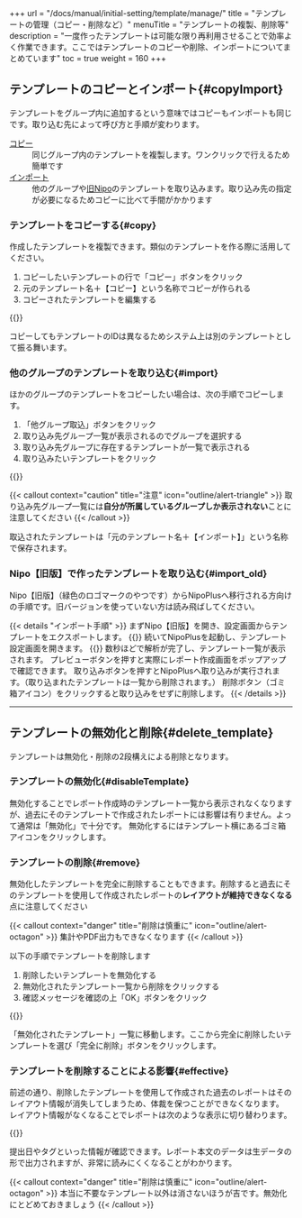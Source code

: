 +++
url = "/docs/manual/initial-setting/template/manage/"
title = "テンプレートの管理（コピー・削除など）"
menuTitle = "テンプレートの複製、削除等"
description = "一度作ったテンプレートは可能な限り再利用させることで効率よく作業できます。ここではテンプレートのコピーや削除、インポートについてまとめています"
toc = true
weight = 160
+++

## テンプレートのコピーとインポート{#copyImport}

テンプレートをグループ内に追加するという意味ではコピーもインポートも同じです。取り込む先によって呼び方と手順が変わります。

<dl class="basic">
<dt><a href="#copy">コピー</a></dt>
<dd>同じグループ内のテンプレートを複製します。ワンクリックで行えるため簡単です</dd>
<dt><a href="#import">インポート</a></dt>
<dd>他のグループや<a href="/legacy/about/diff/">旧Nipo</a>のテンプレートを取り込みます。取り込み先の指定が必要になるためコピーに比べて手間がかかります</dd>
</dl>

### テンプレートをコピーする{#copy}

作成したテンプレートを複製できます。類似のテンプレートを作る際に活用してください。

1. コピーしたいテンプレートの行で「コピー」ボタンをクリック
1. 元のテンプレート名＋【コピー】という名称でコピーが作られる
1. コピーされたテンプレートを編集する

{{<icatch filename="copy" msg="コピーしたいテンプレートの行で「コピー」ボタンをクリックします" alice="here">}}

コピーしてもテンプレートのIDは異なるためシステム上は別のテンプレートとして振る舞います。

### 他のグループのテンプレートを取り込む{#import}

ほかのグループのテンプレートをコピーしたい場合は、次の手順でコピーします。

1. 「他グループ取込」ボタンをクリック
1. 取り込み先グループ一覧が表示されるのでグループを選択する
1. 取り込み先グループに存在するテンプレートが一覧で表示される
1. 取り込みたいテンプレートをクリック

{{<icatch filename="import" msg="他グループのテンプレートを取り込めばいちいち同じのを2個作る手間が省けるね" alice="book">}}

{{< callout context="caution" title="注意" icon="outline/alert-triangle" >}}
取り込み先グループ一覧には**自分が所属しているグループしか表示されない**ことに注意してください
{{< /callout >}}

取込されたテンプレートは「元のテンプレート名＋【インポート】」という名称で保存されます。

### Nipo【旧版】で作ったテンプレートを取り込む{#import_old}

Nipo【旧版】（緑色のロゴマークのやつです）からNipoPlusへ移行される方向けの手順です。旧バージョンを使っていない方は読み飛ばしてください。

{{< details "インポート手順" >}}
まずNipo【旧版】を開き、設定画面からテンプレートをエクスポートします。
{{<iTablet filename="legacyTemplate-export" msg="旧バージョンのNipoから操作します" alice="here">}}
続いてNipoPlusを起動し、テンプレート設定画面を開きます。
{{<iTablet filename="legacyTemplate-import" msg="旧NipoのテンプレートをNipoPlusへインポートします" alice="here">}}
数秒ほどで解析が完了し、テンプレート一覧が表示されます。
プレビューボタンを押すと実際にレポート作成画面をポップアップで確認できます。
取り込みボタンを押すとNipoPlusへ取り込みが実行されます。（取り込まれたテンプレートは一覧から削除されます。）
削除ボタン（ゴミ箱アイコン）をクリックすると取り込みをせずに削除します。
{{< /details >}}

---

## テンプレートの無効化と削除{#delete_template}

テンプレートは無効化・削除の2段構えによる削除となります。

### テンプレートの無効化{#disableTemplate}

無効化することでレポート作成時のテンプレート一覧から表示されなくなりますが、過去にそのテンプレートで作成されたレポートには影響は有りません。よって通常は「無効化」で十分です。
無効化するにはテンプレート横にあるゴミ箱アイコンをクリックします。

### テンプレートの削除{#remove}

無効化したテンプレートを完全に削除することもできます。削除すると過去にそのテンプレートを使用して作成されたレポートの**レイアウトが維持できなくなる**点に注意してください

{{< callout context="danger" title="削除は慎重に" icon="outline/alert-octagon" >}}
集計やPDF出力もできなくなります
{{< /callout >}}

以下の手順でテンプレートを削除します

1. 削除したいテンプレートを無効化する
1. 無効化されたテンプレート一覧から削除をクリックする
1. 確認メッセージを確認の上「OK」ボタンをクリック

{{<icatch filename="disable-template" msg="テンプレートを削除するにはテンプレートを無効化後に削除という２段階の処理を行います">}}

「無効化されたテンプレート」一覧に移動します。ここから完全に削除したいテンプレートを選び「完全に削除」ボタンをクリックします。

### テンプレートを削除することによる影響{#effective}

前述の通り、削除したテンプレートを使用して作成された過去のレポートはそのレイアウト情報が消失してしまうため、体裁を保つことができなくなります。
レイアウト情報がなくなることでレポートは次のような表示に切り替わります。

{{<icatch filename="report-raw-data" msg="テンプレートが無いと暗号みたいになっちゃうね？✗ボタンで消してね▶" alice="question">}}

提出日やタグといった情報が確認できます。レポート本文のデータは生データの形で出力されますが、非常に読みにくくなることがわかります。

{{< callout context="danger" title="削除は慎重に" icon="outline/alert-octagon" >}}
本当に不要なテンプレート以外は消さないほうが吉です。無効化にとどめておきましょう
{{< /callout >}}
